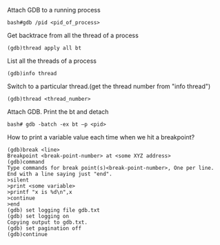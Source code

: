 
Attach GDB to a running process

```
bash#gdb /pid <pid_of_process>
```

Get backtrace from all the thread of a process
```
(gdb)thread apply all bt
```

List all the threads of a process
```
(gdb)info thread
```

Switch to a particular thread.(get the thread number from "info thread")
```
(gdb)thread <thread_number>
```
Attach GDB. Print the bt and detach

```
bash# gdb -batch -ex bt –p <pid>
```

How to print a variable value each time when we hit a breakpoint?

```
(gdb)break <line>
Breakpoint <break-point-number> at <some XYZ address>
(gdb)command
Type commands for break point(s)<break-point-number>, One per line.
End with a line saying just "end".
>silent
>print <some variable>
>printf "x is %d\n",x
>continue 
>end
(gdb) set logging file gdb.txt
(gdb) set logging on
Copying output to gdb.txt.
(gdb) set pagination off
(gdb)continue 
```